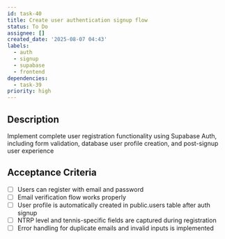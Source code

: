 ```yaml
---
id: task-40
title: Create user authentication signup flow
status: To Do
assignee: []
created_date: '2025-08-07 04:43'
labels:
  - auth
  - signup
  - supabase
  - frontend
dependencies:
  - task-39
priority: high
---
```


## Description

Implement complete user registration functionality using Supabase Auth, including form validation, database user profile creation, and post-signup user experience

## Acceptance Criteria

- [ ] Users can register with email and password
- [ ] Email verification flow works properly
- [ ] User profile is automatically created in public.users table after auth signup
- [ ] NTRP level and tennis-specific fields are captured during registration
- [ ] Error handling for duplicate emails and invalid inputs is implemented
